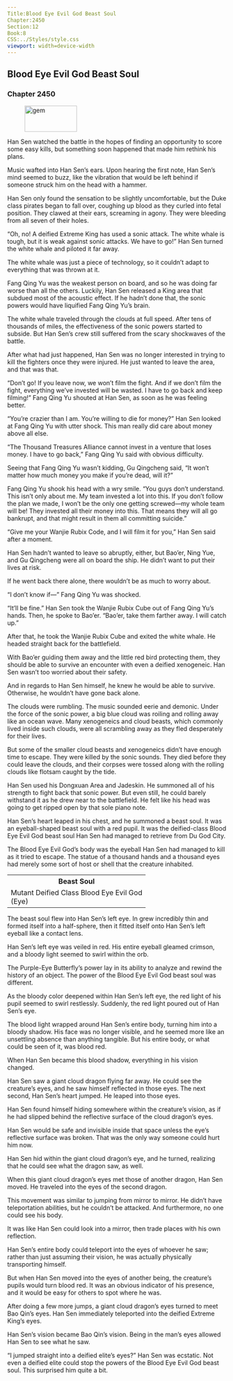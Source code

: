 ```yaml
---
Title:Blood Eye Evil God Beast Soul
Chapter:2450
Section:12
Book:8
CSS:../Styles/style.css
viewport: width=device-width
---
```


## Blood Eye Evil God Beast Soul
### Chapter 2450

<figure>
	<img src="../Images/gem.gif" alt="gem" id="gem" width="120" height="60" />
</figure>



Han Sen watched the battle in the hopes of finding an opportunity to score some easy kills, but something soon happened that made him rethink his plans.

Music wafted into Han Sen’s ears. Upon hearing the first note, Han Sen’s mind seemed to buzz, like the vibration that would be left behind if someone struck him on the head with a hammer.

Han Sen only found the sensation to be slightly uncomfortable, but the Duke class pirates began to fall over, coughing up blood as they curled into fetal position. They clawed at their ears, screaming in agony. They were bleeding from all seven of their holes.

“Oh, no! A deified Extreme King has used a sonic attack. The white whale is tough, but it is weak against sonic attacks. We have to go!” Han Sen turned the white whale and piloted it far away.

The white whale was just a piece of technology, so it couldn’t adapt to everything that was thrown at it.

Fang Qing Yu was the weakest person on board, and so he was doing far worse than all the others. Luckily, Han Sen released a King area that subdued most of the acoustic effect. If he hadn’t done that, the sonic powers would have liquified Fang Qing Yu’s brain.

The white whale traveled through the clouds at full speed. After tens of thousands of miles, the effectiveness of the sonic powers started to subside. But Han Sen’s crew still suffered from the scary shockwaves of the battle.

After what had just happened, Han Sen was no longer interested in trying to kill the fighters once they were injured. He just wanted to leave the area, and that was that.

“Don’t go! If you leave now, we won’t film the fight. And if we don’t film the fight, everything we’ve invested will be wasted. I have to go back and keep filming!” Fang Qing Yu shouted at Han Sen, as soon as he was feeling better.

“You’re crazier than I am. You’re willing to die for money?” Han Sen looked at Fang Qing Yu with utter shock. This man really did care about money above all else.

“The Thousand Treasures Alliance cannot invest in a venture that loses money. I have to go back,” Fang Qing Yu said with obvious difficulty.

Seeing that Fang Qing Yu wasn’t kidding, Gu Qingcheng said, “It won’t matter how much money you make if you’re dead, will it?”

Fang Qing Yu shook his head with a wry smile. “You guys don’t understand. This isn’t only about me. My team invested a lot into this. If you don’t follow the plan we made, I won’t be the only one getting screwed—my whole team will be! They invested all their money into this. That means they will all go bankrupt, and that might result in them all committing suicide.”

“Give me your Wanjie Rubix Code, and I will film it for you,” Han Sen said after a moment.

Han Sen hadn’t wanted to leave so abruptly, either, but Bao’er, Ning Yue, and Gu Qingcheng were all on board the ship. He didn’t want to put their lives at risk.

If he went back there alone, there wouldn’t be as much to worry about.

“I don’t know if—” Fang Qing Yu was shocked.

“It’ll be fine.” Han Sen took the Wanjie Rubix Cube out of Fang Qing Yu’s hands. Then, he spoke to Bao’er. “Bao’er, take them farther away. I will catch up.”

After that, he took the Wanjie Rubix Cube and exited the white whale. He headed straight back for the battlefield.

With Bao’er guiding them away and the little red bird protecting them, they should be able to survive an encounter with even a deified xenogeneic. Han Sen wasn’t too worried about their safety.

And in regards to Han Sen himself, he knew he would be able to survive. Otherwise, he wouldn’t have gone back alone.

The clouds were rumbling. The music sounded eerie and demonic. Under the force of the sonic power, a big blue cloud was roiling and rolling away like an ocean wave. Many xenogeneics and cloud beasts, which commonly lived inside such clouds, were all scrambling away as they fled desperately for their lives.

But some of the smaller cloud beasts and xenogeneics didn’t have enough time to escape. They were killed by the sonic sounds. They died before they could leave the clouds, and their corpses were tossed along with the rolling clouds like flotsam caught by the tide.

Han Sen used his Dongxuan Area and Jadeskin. He summoned all of his strength to fight back that sonic power. But even still, he could barely withstand it as he drew near to the battlefield. He felt like his head was going to get ripped open by that sole piano note.

Han Sen’s heart leaped in his chest, and he summoned a beast soul. It was an eyeball-shaped beast soul with a red pupil. It was the deified-class Blood Eye Evil God beast soul Han Sen had managed to retrieve from Du God City.

The Blood Eye Evil God’s body was the eyeball Han Sen had managed to kill as it tried to escape. The statue of a thousand hands and a thousand eyes had merely some sort of host or shell that the creature inhabited.

<div class="tables">
	<table class="beast">
		<tr>
			<th>Beast Soul</th>
		</tr><tr>
			<td>Mutant Deified Class Blood Eye Evil God<br>
				<span class="type">(Eye)</span>
			</td>
		</tr>
	</table>
	<!-- Mutant Deified Class Beast Soul Blood Eye Evil God: Eye-type -->
</div>

The beast soul flew into Han Sen’s left eye. In grew incredibly thin and formed itself into a half-sphere, then it fitted itself onto Han Sen’s left eyeball like a contact lens.

Han Sen’s left eye was veiled in red. His entire eyeball gleamed crimson, and a bloody light seemed to swirl within the orb.

The Purple-Eye Butterfly’s power lay in its ability to analyze and rewind the history of an object. The power of the Blood Eye Evil God beast soul was different.

As the bloody color deepened within Han Sen’s left eye, the red light of his pupil seemed to swirl restlessly. Suddenly, the red light poured out of Han Sen’s eye.

The blood light wrapped around Han Sen’s entire body, turning him into a bloody shadow. His face was no longer visible, and he seemed more like an unsettling absence than anything tangible. But his entire body, or what could be seen of it, was blood red.

When Han Sen became this blood shadow, everything in his vision changed.

Han Sen saw a giant cloud dragon flying far away. He could see the creature’s eyes, and he saw himself reflected in those eyes. The next second, Han Sen’s heart jumped. He leaped into those eyes.

Han Sen found himself hiding somewhere within the creature’s vision, as if he had slipped behind the reflective surface of the cloud dragon’s eyes.

Han Sen would be safe and invisible inside that space unless the eye’s reflective surface was broken. That was the only way someone could hurt him now.

Han Sen hid within the giant cloud dragon’s eye, and he turned, realizing that he could see what the dragon saw, as well.

When this giant cloud dragon’s eyes met those of another dragon, Han Sen moved. He traveled into the eyes of the second dragon.

This movement was similar to jumping from mirror to mirror. He didn’t have teleportation abilities, but he couldn’t be attacked. And furthermore, no one could see his body.

It was like Han Sen could look into a mirror, then trade places with his own reflection.

Han Sen’s entire body could teleport into the eyes of whoever he saw; rather than just assuming their vision, he was actually physically transporting himself.

But when Han Sen moved into the eyes of another being, the creature’s pupils would turn blood red. It was an obvious indicator of his presence, and it would be easy for others to spot where he was.

After doing a few more jumps, a giant cloud dragon’s eyes turned to meet Bao Qin’s eyes. Han Sen immediately teleported into the deified Extreme King’s eyes.

Han Sen’s vision became Bao Qin’s vision. Being in the man’s eyes allowed Han Sen to see what he saw.

“I jumped straight into a deified elite’s eyes?” Han Sen was ecstatic. Not even a deified elite could stop the powers of the Blood Eye Evil God beast soul. This surprised him quite a bit.